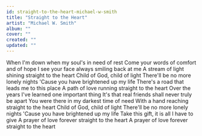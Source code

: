 ```yaml
---
id: straight-to-the-heart-michael-w-smith
title: "Straight to the Heart"
artist: "Michael W. Smith"
album: ""
cover: ""
created: ""
updated: ""
---
```


When I'm down when my soul's in need of rest
Come your words of comfort and of hope
I see your face always smiling back at me
A stream of light shining straight to the heart
Child of God, child of light
There'll be no more lonely nights
'Cause you have brightened up my life
There's a road that leads me to this place
A path of love running straight to the heart
Over the years I've learned one important thing
It's that real friends shall never truly be apart
You were there in my darkest time of need
With a hand reaching straight to the heart
Child of God, child of light
There'll be no more lonely nights
'Cause you have brightened up my life
Take this gift, it is all I have to give
A prayer of love forever straight to the heart
A prayer of love forever straight to the heart
